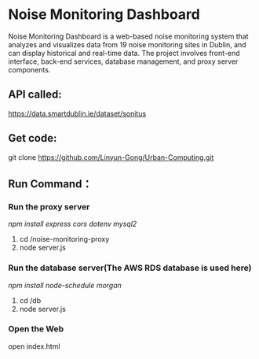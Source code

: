 # Noise Monitoring Dashboard
Noise Monitoring Dashboard is a web-based noise monitoring system that analyzes and visualizes data from 19 noise monitoring sites in Dublin, and can display historical and real-time data. The project involves front-end interface, back-end services, database management, and proxy server components.

## API called:
https://data.smartdublin.ie/dataset/sonitus

## Get code:
git clone https://github.com/Linyun-Gong/Urban-Computing.git

## Run Command：
### Run the proxy server
_npm install express cors dotenv mysql2_
1. cd <project location>/noise-monitoring-proxy
2. node server.js

### Run the database server(The AWS RDS database is used here)
_npm install node-schedule morgan_    
1. cd <project location>/db
2. node server.js

### Open the Web
open index.html
